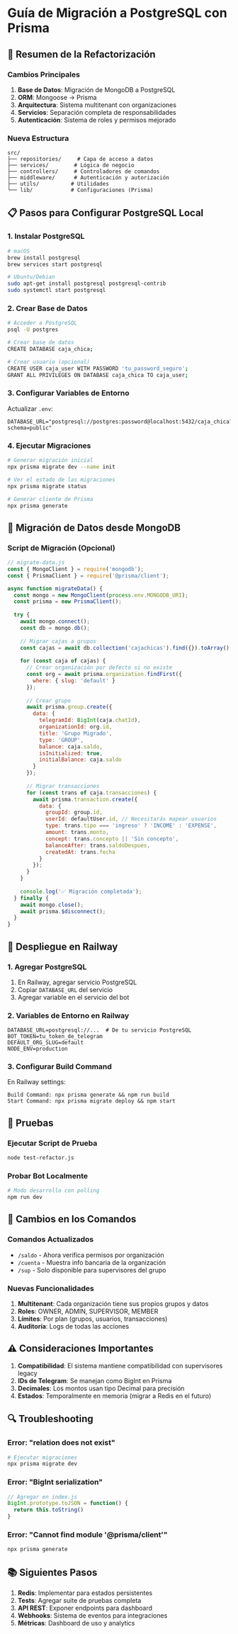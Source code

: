 # Guía de Migración a PostgreSQL con Prisma

## 🚀 Resumen de la Refactorización

### Cambios Principales

1. **Base de Datos**: Migración de MongoDB a PostgreSQL
2. **ORM**: Mongoose → Prisma
3. **Arquitectura**: Sistema multitenant con organizaciones
4. **Servicios**: Separación completa de responsabilidades
5. **Autenticación**: Sistema de roles y permisos mejorado

### Nueva Estructura

```
src/
├── repositories/     # Capa de acceso a datos
├── services/        # Lógica de negocio
├── controllers/     # Controladores de comandos
├── middleware/      # Autenticación y autorización
├── utils/          # Utilidades
└── lib/            # Configuraciones (Prisma)
```

## 📋 Pasos para Configurar PostgreSQL Local

### 1. Instalar PostgreSQL

```bash
# macOS
brew install postgresql
brew services start postgresql

# Ubuntu/Debian
sudo apt-get install postgresql postgresql-contrib
sudo systemctl start postgresql
```

### 2. Crear Base de Datos

```bash
# Acceder a PostgreSQL
psql -U postgres

# Crear base de datos
CREATE DATABASE caja_chica;

# Crear usuario (opcional)
CREATE USER caja_user WITH PASSWORD 'tu_password_seguro';
GRANT ALL PRIVILEGES ON DATABASE caja_chica TO caja_user;
```

### 3. Configurar Variables de Entorno

Actualizar `.env`:
```env
DATABASE_URL="postgresql://postgres:password@localhost:5432/caja_chica?schema=public"
```

### 4. Ejecutar Migraciones

```bash
# Generar migración inicial
npx prisma migrate dev --name init

# Ver el estado de las migraciones
npx prisma migrate status

# Generar cliente de Prisma
npx prisma generate
```

## 🔄 Migración de Datos desde MongoDB

### Script de Migración (Opcional)

```javascript
// migrate-data.js
const { MongoClient } = require('mongodb');
const { PrismaClient } = require('@prisma/client');

async function migrateData() {
  const mongo = new MongoClient(process.env.MONGODB_URI);
  const prisma = new PrismaClient();
  
  try {
    await mongo.connect();
    const db = mongo.db();
    
    // Migrar cajas a grupos
    const cajas = await db.collection('cajachicas').find({}).toArray();
    
    for (const caja of cajas) {
      // Crear organización por defecto si no existe
      const org = await prisma.organization.findFirst({
        where: { slug: 'default' }
      });
      
      // Crear grupo
      await prisma.group.create({
        data: {
          telegramId: BigInt(caja.chatId),
          organizationId: org.id,
          title: 'Grupo Migrado',
          type: 'GROUP',
          balance: caja.saldo,
          isInitialized: true,
          initialBalance: caja.saldo
        }
      });
      
      // Migrar transacciones
      for (const trans of caja.transacciones) {
        await prisma.transaction.create({
          data: {
            groupId: group.id,
            userId: defaultUser.id, // Necesitarás mapear usuarios
            type: trans.tipo === 'ingreso' ? 'INCOME' : 'EXPENSE',
            amount: trans.monto,
            concept: trans.concepto || 'Sin concepto',
            balanceAfter: trans.saldoDespues,
            createdAt: trans.fecha
          }
        });
      }
    }
    
    console.log('✅ Migración completada');
  } finally {
    await mongo.close();
    await prisma.$disconnect();
  }
}
```

## 🚀 Despliegue en Railway

### 1. Agregar PostgreSQL

1. En Railway, agregar servicio PostgreSQL
2. Copiar `DATABASE_URL` del servicio
3. Agregar variable en el servicio del bot

### 2. Variables de Entorno en Railway

```env
DATABASE_URL=postgresql://...  # De tu servicio PostgreSQL
BOT_TOKEN=tu_token_de_telegram
DEFAULT_ORG_SLUG=default
NODE_ENV=production
```

### 3. Configurar Build Command

En Railway settings:
```
Build Command: npx prisma generate && npm run build
Start Command: npx prisma migrate deploy && npm start
```

## 🧪 Pruebas

### Ejecutar Script de Prueba

```bash
node test-refactor.js
```

### Probar Bot Localmente

```bash
# Modo desarrollo con polling
npm run dev
```

## 📝 Cambios en los Comandos

### Comandos Actualizados

- `/saldo` - Ahora verifica permisos por organización
- `/cuenta` - Muestra info bancaria de la organización
- `/sup` - Solo disponible para supervisores del grupo

### Nuevas Funcionalidades

1. **Multitenant**: Cada organización tiene sus propios grupos y datos
2. **Roles**: OWNER, ADMIN, SUPERVISOR, MEMBER
3. **Límites**: Por plan (grupos, usuarios, transacciones)
4. **Auditoría**: Logs de todas las acciones

## ⚠️ Consideraciones Importantes

1. **Compatibilidad**: El sistema mantiene compatibilidad con supervisores legacy
2. **IDs de Telegram**: Se manejan como BigInt en Prisma
3. **Decimales**: Los montos usan tipo Decimal para precisión
4. **Estados**: Temporalmente en memoria (migrar a Redis en el futuro)

## 🔍 Troubleshooting

### Error: "relation does not exist"
```bash
# Ejecutar migraciones
npx prisma migrate dev
```

### Error: "BigInt serialization"
```javascript
// Agregar en index.js
BigInt.prototype.toJSON = function() { 
  return this.toString() 
}
```

### Error: "Cannot find module '@prisma/client'"
```bash
npx prisma generate
```

## 📚 Siguientes Pasos

1. **Redis**: Implementar para estados persistentes
2. **Tests**: Agregar suite de pruebas completa
3. **API REST**: Exponer endpoints para dashboard
4. **Webhooks**: Sistema de eventos para integraciones
5. **Métricas**: Dashboard de uso y analytics